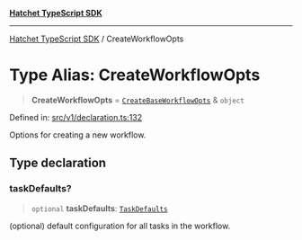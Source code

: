 [**Hatchet TypeScript SDK**](../README.md)

***

[Hatchet TypeScript SDK](../README.md) / CreateWorkflowOpts

# Type Alias: CreateWorkflowOpts

> **CreateWorkflowOpts** = [`CreateBaseWorkflowOpts`](CreateBaseWorkflowOpts.md) & `object`

Defined in: [src/v1/declaration.ts:132](https://github.com/hatchet-dev/hatchet/blob/0288a24f2e9f14787135b399bd47182f4d1260d9/sdks/typescript/src/v1/declaration.ts#L132)

Options for creating a new workflow.

## Type declaration

### taskDefaults?

> `optional` **taskDefaults**: [`TaskDefaults`](TaskDefaults.md)

(optional) default configuration for all tasks in the workflow.
